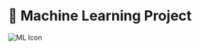 # 🤖 Machine Learning Project

![ML Icon](https://img.freepik.com/free-photo/ai-technology-brain-background-digital-transformation-concept_53876-124672.jpg?t=st=1734077629~exp=1734081229~hmac=6d95db7f059214ef24168ed3d8b181c4cc28f2ff9a1446b83784cc7ad5609f5d&w=740)


